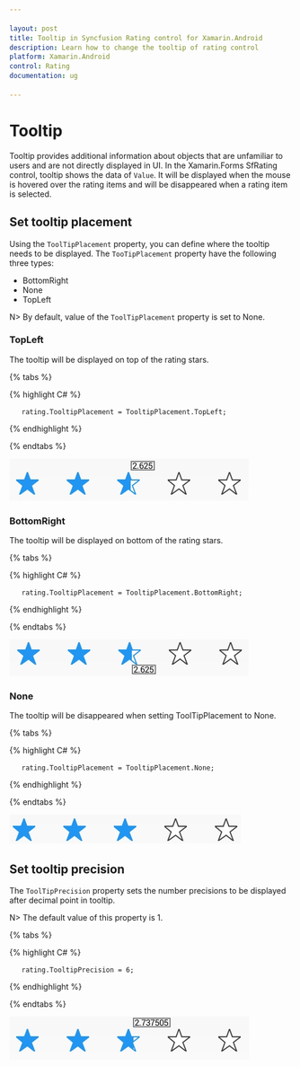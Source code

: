 ```yaml
---

layout: post
title: Tooltip in Syncfusion Rating control for Xamarin.Android
description: Learn how to change the tooltip of rating control
platform: Xamarin.Android
control: Rating
documentation: ug

---
```


# Tooltip

Tooltip provides additional information about objects that are unfamiliar to users and are not directly displayed in UI. In the Xamarin.Forms SfRating control, tooltip shows the data of `Value`. It will be displayed when the mouse is hovered over the rating items and will be disappeared when a rating item is selected.

## Set tooltip placement

Using the `ToolTipPlacement` property, you can define where the tooltip needs to be displayed. The `TooTipPlacement` property have the following three types:

* BottomRight
* None
* TopLeft

N> By default, value of the `ToolTipPlacement` property is set to None.

### TopLeft 

The tooltip will be displayed on top of the rating stars. 

{% tabs %}

{% highlight C# %}

	   rating.TooltipPlacement = TooltipPlacement.TopLeft;

{% endhighlight %}

{% endtabs %}

![Tooltip at top](images/leftTop.jpg) 

### BottomRight

The tooltip will be displayed on bottom of the rating stars.

{% tabs %}

{% highlight C# %}

	   rating.TooltipPlacement = TooltipPlacement.BottomRight;

{% endhighlight %}

{% endtabs %}

![Tooltip at bottom](images/rightBottom.jpg)

### None

The tooltip will be disappeared when setting ToolTipPlacement to None.

{% tabs %}

{% highlight C# %}

	   rating.TooltipPlacement = TooltipPlacement.None;

{% endhighlight %}

{% endtabs %}

![No tooltip](images/null.jpg)

## Set tooltip precision

The `ToolTipPrecision` property sets the number precisions to be displayed after decimal point in tooltip.

N> The default value of this property is 1. 

{% tabs %}

{% highlight C# %}

       rating.TooltipPrecision = 6;

{% endhighlight %}

{% endtabs %}

![Tooltip Precision](images/toolTipPrecision.jpg)

